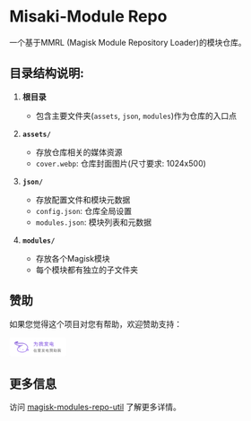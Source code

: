 # Misaki-Module Repo

一个基于MMRL (Magisk Module Repository Loader)的模块仓库。

## 目录结构说明:

1. **根目录**
   * 包含主要文件夹(`assets`, `json`, `modules`)作为仓库的入口点

2. **`assets/`**
   * 存放仓库相关的媒体资源
   * `cover.webp`: 仓库封面图片(尺寸要求: 1024x500)

3. **`json/`**
   * 存放配置文件和模块元数据
   * `config.json`: 仓库全局设置
   * `modules.json`: 模块列表和元数据

4. **`modules/`**
   * 存放各个Magisk模块
   * 每个模块都有独立的子文件夹

## 赞助

如果您觉得这个项目对您有帮助，欢迎赞助支持：

<a href="https://afdian.com/a/misak10">
  <img src="src/afdian.png" alt="爱发电" width="20%">
</a>

## 更多信息

访问 [magisk-modules-repo-util](https://github.com/Googlers-Repo/magisk-modules-repo-util) 了解更多详情。 
